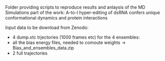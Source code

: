 Folder providing scripts to reproduce results and anlaysis of the MD Simulations part of the work:  A-to-I hyper-editing of dsRNA confers unique conformational dynamics and protein interactions


Input data to be download from Zenodo:
- 4 dump.xtc trjectories (1000 frames etc) for the 4 ensembles:
- all the bias energy files, needed to comoute weights -> Bias_and_ensembles_data.zip
- 2 full trajectories 
